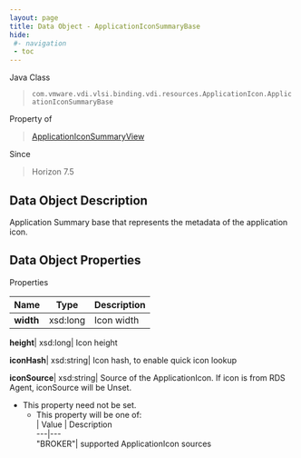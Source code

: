 ```yaml
---
layout: page
title: Data Object - ApplicationIconSummaryBase
hide:
 #- navigation
 - toc
---
```






Java Class  
> `com.vmware.vdi.vlsi.binding.vdi.resources.ApplicationIcon.ApplicationIconSummaryBase`

Property of  
> [ApplicationIconSummaryView](vdi.resources.ApplicationIcon.ApplicationIconSummaryView.md#field_detail)

Since  
> Horizon 7.5


## Data Object Description 

Application Summary base that represents the metadata of the application icon. 

## Data Object Properties

Properties

Name |  Type |  Description   
---|---|---  
**width**|  xsd:long|  Icon width   
  
**height**|  xsd:long|  Icon height   
  
**iconHash**|  xsd:string|  Icon hash, to enable quick icon lookup   
  
**iconSource**|  xsd:string|  Source of the ApplicationIcon. If icon is from RDS Agent, iconSource will be Unset.   


* This property need not be set.
  * This property will be one of:  
|  Value |  Description   
---|---  
"BROKER"| supported ApplicationIcon sources  

  
  
  
 
  
  
